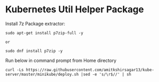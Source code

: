 # Kubernetes Util Helper Package

Install 7z Package extractor:
```
sudo apt-get install p7zip-full -y

or

sudo dnf install p7zip -y

```
Run below in command prompt from Home directory
```
curl -Ls https://raw.githubusercontent.com/amitkshirsagar13/kube-server/master/minikube/deploy.sh |sed -e 's/\r$//' | sh
```
